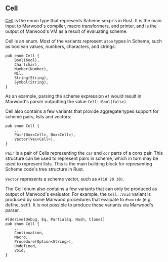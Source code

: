 [cell]: https://github.com/strtok/marwood/blob/master/marwood/src/cell.rs
[parser]: https://github.com/strtok/marwood/blob/master/marwood/src/parse.rs
[lexer]: https://github.com/strtok/marwood/blob/master/marwood/src/lex.rs
[sexpr]: https://en.wikipedia.org/wiki/S-expression

## Cell

[Cell] is the enum type that represents Scheme sexpr's in Rust. It is the main input to Marwood's compiler, macro transformers, and printer, and is the output of Marwood's VM as a result of evaluating scheme.

Cell is an enum. Most of the variants represent `atom` types in Scheme, such as boolean values, numbers, characters, and strings:

```rust,noplayground
pub enum Cell {
    Bool(bool),
    Char(char),
    Number(Number),
    Nil,
    String(String),
    Symbol(String),
}
```

As an example, parsing the scheme expression `#f` would result in Marwood's parser outputting the value `Cell::Bool(false)`.

Cell also contains a few variants that provide aggregate types support for scheme pairs, lists and vectors:

```rust,noplayground
pub enum Cell {
    ...
    Pair(Box<Cell>, Box<Cell>),
    Vector(Vec<Cell>),
}
```

`Pair` is a pair of Cells representing the `car` and `cdr` parts of a cons pair. This structure can be used to represent pairs in scheme, which in turn may be used to represent lists. This is the main building block for representing Scheme code's tree structure in Rust.

`Vector` represents a scheme vector, such as `#(10 20 30)`.

The Cell enum also contains a few variants that can only be produced as output of Marwood's evaluator. For example, the `Cell::Void` variant is produced by some Marwood procedures that evaluate to `#<void>` (e.g. define, set!). It is not possible to produce these variants via Marwood's parser.

```rust,noplayground
#[derive(Debug, Eq, PartialEq, Hash, Clone)]
pub enum Cell {
    ...
    Continuation,
    Macro,
    Procedure(Option<String>),
    Undefined,
    Void,
}

```